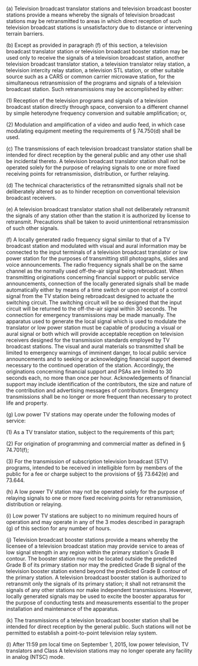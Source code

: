 (a) Television broadcast translator stations and television broadcast booster stations provide a means whereby the signals of television broadcast stations may be retransmitted to areas in which direct reception of such television broadcast stations is unsatisfactory due to distance or intervening terrain barriers.

(b) Except as provided in paragraph (f) of this section, a television broadcast translator station or television broadcast booster station may be used only to receive the signals of a television broadcast station, another television broadcast translator station, a television translator relay station, a television intercity relay station, a television STL station, or other suitable source such as a CARS or common carrier microwave station, for the simultaneous retransmission of the programs and signals of a television broadcast station. Such retransmissions may be accomplished by either:

(1) Reception of the television programs and signals of a television broadcast station directly through space, conversion to a different channel by simple heterodyne frequency conversion and suitable amplification; or,

(2) Modulation and amplification of a video and audio feed, in which case modulating equipment meeting the requirements of § 74.750(d) shall be used.

(c) The transmissions of each television broadcast translator station shall be intended for direct reception by the general public and any other use shall be incidental thereto. A television broadcast translator station shall not be operated solely for the purpose of relaying signals to one or more fixed receiving points for retransmission, distribution, or further relaying.

(d) The technical characteristics of the retransmitted signals shall not be deliberately altered so as to hinder reception on conventional television broadcast receivers.

(e) A television broadcast translator station shall not deliberately retransmit the signals of any station other than the station it is authorized by license to retransmit. Precautions shall be taken to avoid unintentional retransmission of such other signals.

(f) A locally generated radio frequency signal similar to that of a TV broadcast station and modulated with visual and aural information may be connected to the input terminals of a television broadcast translator or low power station for the purposes of transmitting still photographs, slides and voice announcements. The radio frequency signals shall be on the same channel as the normally used off-the-air signal being rebroadcast. When transmitting originations concerning financial support or public service announcements, connection of the locally generated signals shall be made automatically either by means of a time switch or upon receipt of a control signal from the TV station being rebroadcast designed to actuate the switching circuit. The switching circuit will be so designed that the input circuit will be returned to the off-the-air signal within 30 seconds. The connection for emergency transmissions may be made manually. The apparatus used to generate the local signal which is used to modulate the translator or low power station must be capable of producing a visual or aural signal or both which will provide acceptable reception on television receivers designed for the transmission standards employed by TV broadcast stations. The visual and aural materials so transmitted shall be limited to emergency warnings of imminent danger, to local public service announcements and to seeking or acknowledging financial support deemed necessary to the continued operation of the station. Accordingly, the originations concerning financial support and PSAs are limited to 30 seconds each, no more than once per hour. Acknowledgements of financial support may include identification of the contributors, the size and nature of the contribution and advertising messages of contributors. Emergency transmissions shall be no longer or more frequent than necessary to protect life and property.

(g) Low power TV stations may operate under the following modes of service:

(1) As a TV translator station, subject to the requirements of this part;

(2) For origination of programming and commercial matter as defined in § 74.701(f);

(3) For the transmission of subscription television broadcast (STV) programs, intended to be received in intelligible form by members of the public for a fee or charge subject to the provisions of §§ 73.642(e) and 73.644.

(h) A low power TV station may not be operated solely for the purpose of relaying signals to one or more fixed receiving points for retransmission, distribution or relaying.

(i) Low power TV stations are subject to no minimum required hours of operation and may operate in any of the 3 modes described in paragraph (g) of this section for any number of hours.

(j) Television broadcast booster stations provide a means whereby the licensee of a television broadcast station may provide service to areas of low signal strength in any region within the primary station's Grade B contour. The booster station may not be located outside the predicted Grade B of its primary station nor may the predicted Grade B signal of the television booster station extend beyond the predicted Grade B contour of the primary station. A television broadcast booster station is authorized to retransmit only the signals of its primary station; it shall not retransmit the signals of any other stations nor make independent transmissions. However, locally generated signals may be used to excite the booster apparatus for the purpose of conducting tests and measurements essential to the proper installation and maintenance of the apparatus.

(k) The transmissions of a television broadcast booster station shall be intended for direct reception by the general public. Such stations will not be permitted to establish a point-to-point television relay system.

(l) After 11:59 pm local time on September 1, 2015, low power television, TV translators and Class A television stations may no longer operate any facility in analog (NTSC) mode.

